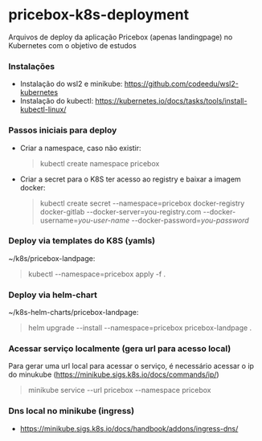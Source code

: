 # pricebox-k8s-deployment
Arquivos de deploy da aplicação Pricebox (apenas landingpage) no Kubernetes com o objetivo de estudos

### Instalações
 - Instalação do wsl2 e minikube: https://github.com/codeedu/wsl2-kubernetes
 - Instalação do kubectl: https://kubernetes.io/docs/tasks/tools/install-kubectl-linux/

### Passos iniciais para deploy

 - Criar a namespace, caso não existir:
	> kubectl create namespace pricebox

 - Criar a secret para o K8S ter acesso ao registry e baixar a imagem docker:
	> kubectl create secret --namespace=pricebox docker-registry docker-gitlab --docker-server=you-registry.com --docker-username=*you-user-name* --docker-password=*you-password*


### Deploy via templates do K8S (yamls)
   ~/k8s/pricebox-landpage:
   > kubectl --namespace=pricebox apply -f .

### Deploy via helm-chart
   ~/k8s-helm-charts/pricebox-landpage:
   > helm upgrade --install --namespace=pricebox pricebox-landpage .

### Acessar serviço localmente (gera url para acesso local)
   Para gerar uma url local para acessar o serviço, é necessário acessar o ip do minukube (https://minikube.sigs.k8s.io/docs/commands/ip/)
   > minikube service --url pricebox --namespace pricebox

### Dns local no minikube (ingress)
  - https://minikube.sigs.k8s.io/docs/handbook/addons/ingress-dns/